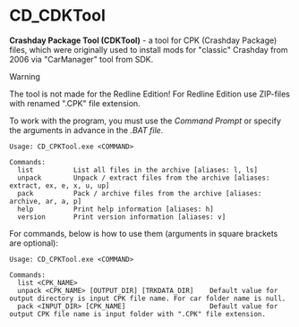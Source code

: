 # CD_CDKTool
**Crashday Package Tool (CDKTool)** - a tool for CPK (Crashday Package) files, which were originally used to install mods for "classic" Crashday from 2006 via "CarManager" tool from SDK.
> [!WARNING]
> The tool is not made for the Redline Edition! For Redline Edition use ZIP-files with renamed ".CPK" file extension.

To work with the program, you must use the *Command Prompt* or specify the arguments in advance in the *.BAT file*.

```
Usage: CD_CPKTool.exe <COMMAND>

Commands:
  list          List all files in the archive [aliases: l, ls]
  unpack        Unpack / extract files from the archive [aliases: extract, ex, e, x, u, up]
  pack          Pack / archive files from the archive [aliases: archive, ar, a, p]
  help          Print help information [aliases: h]
  version       Print version information [aliases: v]
```

For commands, below is how to use them (arguments in square brackets are optional):

```
Usage: CD_CPKTool.exe <COMMAND>

Commands:
  list <CPK_NAME>
  unpack <CPK_NAME> [OUTPUT_DIR] [TRKDATA_DIR]    Default value for output directory is input CPK file name. For car folder name is null.
  pack <INPUT_DIR> [CPK_NAME]                     Default value for output CPK file name is input folder with ".CPK" file extension.
```
